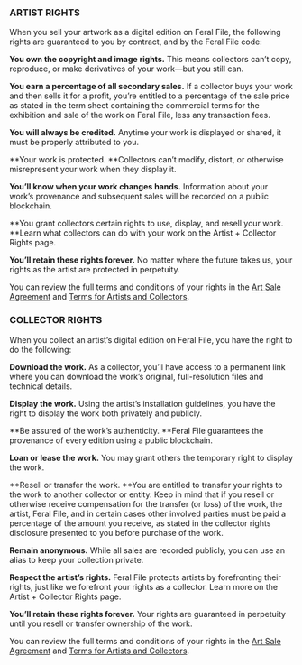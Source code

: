 ### ARTIST RIGHTS

When you sell your artwork as a digital edition on Feral File, the following rights are guaranteed to you by contract, and by the Feral File code:

**You own the copyright and image rights.** This means collectors can’t copy, reproduce, or make derivatives of your work—but you still can.

**You earn a percentage of all secondary sales.** If a collector buys your work and then sells it for a profit, you’re entitled to a percentage of the sale price as stated in the term sheet containing the commercial terms for the exhibition and sale of the work on Feral File, less any transaction fees. 

**You will always be credited.** Anytime your work is displayed or shared, it must be properly attributed to you.

**Your work is protected. **Collectors can’t modify, distort, or otherwise misrepresent your work when they display it.

**You’ll know when your work changes hands.** Information about your work’s provenance and subsequent sales will be recorded on a public blockchain.

**You grant collectors certain rights to use, display, and resell your work. **Learn what collectors can do with your work on the Artist + Collector Rights page.

**You’ll retain these rights forever.** No matter where the future takes us, your rights as the artist are protected in perpetuity.

You can review the full terms and conditions of your rights in the [Art Sale Agreement](https://feralfile.com/docs/art-sale-agreement) and [Terms for Artists and Collectors](https://feralfile.com/docs/terms-of-artist-collector).


### COLLECTOR RIGHTS

When you collect an artist’s digital edition on Feral File, you have the right to do the following:

**Download the work.** As a collector, you’ll have access to a permanent link where you can download the work’s original, full-resolution files and technical details.

**Display the work.** Using the artist’s installation guidelines, you have the right to display the work both privately and publicly.

**Be assured of the work’s authenticity. **Feral File guarantees the provenance of every edition using a public blockchain.

**Loan or lease the work.** You may grant others the temporary right to display the work.

**Resell or transfer the work. **You are entitled to transfer your rights to the work to another collector or entity. Keep in mind that if you resell or otherwise receive compensation for the transfer (or loss) of the work, the artist, Feral File, and in certain cases other involved parties must be paid a percentage of the amount you receive, as stated in the collector rights disclosure presented to you before purchase of the work. 

**Remain anonymous.** While all sales are recorded publicly, you can use an alias to keep your collection private.

**Respect the artist’s rights.** Feral File protects artists by forefronting their rights, just like we forefront your rights as a collector. Learn more on the Artist + Collector Rights page.

**You’ll retain these rights forever.** Your rights are guaranteed in perpetuity until you resell or transfer ownership of the work.


You can review the full terms and conditions of your rights in the [Art Sale Agreement](https://feralfile.com/docs/art-sale-agreement) and [Terms for Artists and Collectors](https://feralfile.com/docs/terms-of-artist-collector).
